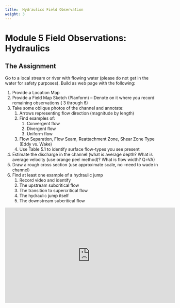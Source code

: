 ```yaml
---
title: 	Hydraulics Field Observation
weight: 3
---
```

# Module 5 Field Observations: Hydraulics

## The Assignment

Go to a local stream or river with flowing water (please do not get in the water for safety purposes). Build as web page with the following:

1. Provide a Location Map
2. Provide a Field Map Sketch (Planform) – Denote on it where you record remaining observations ( 3 through 6)
3. Take some oblique photos of the channel and annotate: 
    1. Arrows representing flow direction (magnitude by length)
    2. Find examples of:
       1. Convergent flow
       2. Divergent flow
       3. Uniform flow 
    3. Flow Separation, Flow Seam, Reattachment Zone, Shear Zone Type (Eddy vs. Wake)
    4. Use Table 5.1 to identify surface flow-types you see present
4. Estimate the discharge in the channel (what is average depth? What is average velocity (use orange peel method)? What is flow width? Q=VA)
5. Draw a rough cross section (use approximate scale, no –need to wade in channel) 
6. Find at least one example of a hydraulic jump 
   1. Record video and identify 
   2. The upstream subcritical flow
   3. The transition to supercritical flow
   4. The hydraulic jump itself
   5. The downstream subcritical flow

<div class="responsive-embed">
    <iframe width="560" height="315" src="https://www.youtube.com/embed/x3uarJ7qhiM" frameborder="0" allow="accelerometer; autoplay; clipboard-write; encrypted-media; gyroscope; picture-in-picture" allowfullscreen></iframe>
</div>

